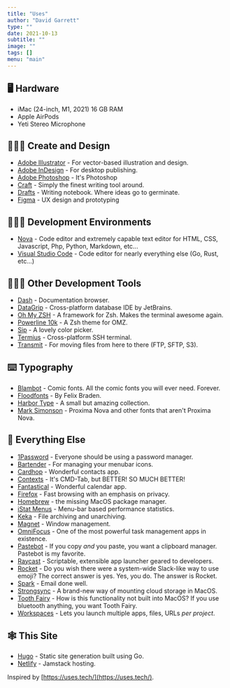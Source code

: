 ```yaml
---
title: "Uses"
author: "David Garrett"
type: ""
date: 2021-10-13
subtitle: ""
image: ""
tags: []
menu: "main"
---
```


## 🖥 Hardware

* iMac (24-inch, M1, 2021) 16 GB RAM
* Apple AirPods
* Yeti Stereo Microphone

## 👨🏽‍🎨 Create and Design

* [Adobe Illustrator](https://www.adobe.com/products/illustrator.html) - For vector-based illustration and design.
* [Adobe InDesign](https://www.adobe.com/products/indesign.html) - For desktop publishing.
* [Adobe Photoshop](https://www.adobe.com/products/photoshop.html) - It's Photoshop
* [Craft](https://www.craft.do/) - Simply the finest writing tool around.
* [Drafts](https://getdrafts.com/) - Writing notebook. Where ideas go to germinate.
* [Figma](https://www.figma.com) - UX design and prototyping

## 🧑🏽‍💻 Development Environments

* [Nova](https://nova.app/) - Code editor and extremely capable text editor for HTML, CSS, Javascript, Php, Python, Markdown, etc...
* [Visual Studio Code](https://code.visualstudio.com/) - Code editor for nearly everything else (Go, Rust, etc...)

## 🧑🏽‍💻 Other Development Tools

* [Dash](https://kapeli.com/dash) - Documentation browser.
* [DataGrip](https://www.jetbrains.com/datagrip/) - Cross-platform database IDE by JetBrains.
* [Oh My ZSH](https://ohmyz.sh/) - A framework for Zsh. Makes the terminal awesome again.
* [Powerline 10k](https://github.com/romkatv/powerlevel10k) - A Zsh theme for OMZ.
* [Sip](https://sipapp.io/) - A lovely color picker.
* [Termius](https://termius.com/) - Cross-platform SSH terminal.
* [Transmit](https://panic.com/transmit/) - For moving files from here to there (FTP, SFTP, S3).

## ⌨️ Typography

* [Blambot](https://blambot.com/) - Comic fonts. All the comic fonts you will ever need. Forever.
* [Floodfonts](https://www.floodfonts.com/) - By Felix Braden.
* [Harbor Type](https://www.harbortype.com/) - A small but amazing collection.
* [Mark Simonson](https://www.marksimonson.com/) - Proxima Nova and other fonts that aren't Proxima Nova.

## 📝 Everything Else

* [1Password](https://1password.com/) - Everyone should be using a password manager.
* [Bartender](https://www.macbartender.com/) - For managing your menubar icons.
* [Cardhop](https://flexibits.com/cardhop) - Wonderful contacts app.
* [Contexts](https://contexts.co/) - It's CMD-Tab, but BETTER! SO MUCH BETTER!
* [Fantastical](https://flexibits.com/fantastical) - Wonderful calendar app.
* [Firefox](https://www.mozilla.org/en-US/firefox/new/) - Fast browsing with an emphasis on privacy.
* [Homebrew](https://brew.sh) - the missing MacOS package manager.
* [iStat Menus](https://bjango.com/mac/istatmenus/) - Menu-bar based performance statistics.
* [Keka](https://www.keka.io/en/) - File archiving and unarchiving.
* [Magnet](https://magnet.crowdcafe.com/) - Window management.
* [OmniFocus](https://www.omnigroup.com/omnifocus/) - One of the most powerful task management apps in existence.
* [Pastebot](https://tapbots.com/pastebot/) - If you copy *and* you paste, you want a clipboard manager. Pastebot is my favorite.
* [Raycast](https://raycast.com/) - Scriptable, extensible app launcher geared to developers.
* [Rocket](https://matthewpalmer.net/rocket/) - Do you wish there were a system-wide Slack-like way to use emoji? The correct answer is yes. Yes, you do. The answer is Rocket.
* [Spark](https://sparkmailapp.com/) - Email done well.
* [Strongsync](https://www.expandrive.com/strongsync/) - A brand-new way of mounting cloud storage in MacOS.
* [Tooth Fairy](https://c-command.com/toothfairy/) - How is this functionality not built into MacOS? If you use bluetooth anything, you want Tooth Fairy.
* [Workspaces](https://www.apptorium.com/workspaces) - Lets you launch multiple apps, files, URLs *per project*.

## 🕸️ This Site

* [Hugo](https://gohugo.io/) - Static site generation built using Go.
* [Netlify](https://www.netlify.com/) - Jamstack hosting.

Inspired by [https://uses.tech/](https://uses.tech/).
